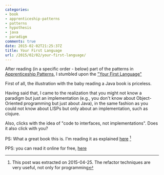 ```yaml
---
categories:
- book
- apprenticeship-patterns
- patterns
- hypothesis
- java
- paradigm
comments: true
date: 2015-02-02T21:25:37Z
title: Your First Language
url: /2015/02/02/your-first-language/
---
```


After reading (in a specific order - below) part of the patterns in [Apprenticeship Patterns](http://shop.oreilly.com/product/9780596518387.do),
I stumbled upon the ["Your First Language"](http://chimera.labs.oreilly.com/books/1234000001813/ch02.html#your_first_language)

First of all, the illustration with the baby reading a Java book is priceless. 

Having said that, I came to the realization that you might not know a paradigm but just an implementation
(e.g., you don't know about Object-Oriented programming but just about Java), in the same fashion as you could not know about LISPs but only about an implementation, such as clojure.

Also, clicks with the idea of "code to interfaces, not implementations". Does it also click with you?

PS: What a great book this is. I'm reading it as explained [here](../../../../2015/04/25/how-i-read-apprenticeship-patterns/) [^1] 

PPS: you can read it online for free, [here](http://chimera.labs.oreilly.com/books/1234000001813/)

[^1]: This post was extracted on 2015-04-25. The refactor techniques are very useful, not only for programming

